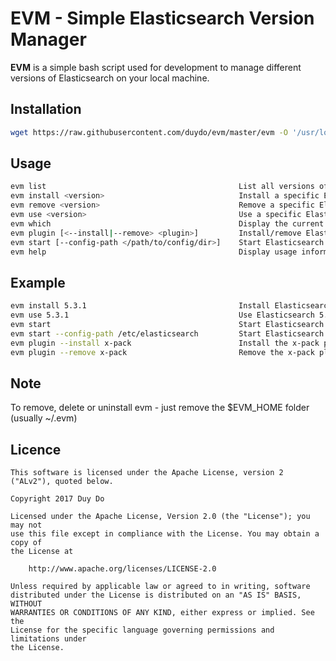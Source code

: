 EVM - Simple Elasticsearch Version Manager
==========================================

**EVM** is a simple bash script used for development to manage different versions of Elasticsearch on your local machine.

## Installation
```sh
wget https://raw.githubusercontent.com/duydo/evm/master/evm -O '/usr/local/bin/evm'
```

## Usage
```sh
evm list                                           List all versions of Elasticsearch have been installed
evm install <version>                              Install a specific Elasticsearch version
evm remove <version>                               Remove a specific Elasticsearch version
evm use <version>                                  Use a specific Elasticsearch version
evm which                                          Display the current Elasticsearch version
evm plugin [<--install|--remove> <plugin>]         Install/remove Elasticsearch plugin
evm start [--config-path </path/to/config/dir>]    Start Elasticsearch node with/without a specific config directory
evm help                                           Display usage information
```
## Example
```sh
evm install 5.3.1                                  Install Elasticsearch 5.3.1
evm use 5.3.1                                      Use Elasticsearch 5.3.1
evm start                                          Start Elasticsearch node with the defaut config directory
evm start --config-path /etc/elasticsearch         Start Elasticsearch node with /etc/elasticsearch config directory
evm plugin --install x-pack                        Install the x-pack plugin
evm plugin --remove x-pack                         Remove the x-pack plugin
```
## Note
To remove, delete or uninstall evm - just remove the $EVM_HOME folder (usually ~/.evm)

## Licence
    This software is licensed under the Apache License, version 2 ("ALv2"), quoted below.

    Copyright 2017 Duy Do

    Licensed under the Apache License, Version 2.0 (the "License"); you may not
    use this file except in compliance with the License. You may obtain a copy of
    the License at

        http://www.apache.org/licenses/LICENSE-2.0

    Unless required by applicable law or agreed to in writing, software
    distributed under the License is distributed on an "AS IS" BASIS, WITHOUT
    WARRANTIES OR CONDITIONS OF ANY KIND, either express or implied. See the
    License for the specific language governing permissions and limitations under
    the License.
